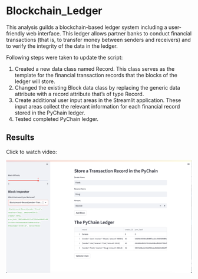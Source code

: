 # Blockchain_Ledger

This analysis guilds a blockchain-based ledger system including a user-friendly web interface. This ledger allows partner banks to conduct financial transactions (that is, to transfer money between senders and receivers) and to verify the integrity of the data in the ledger.

Following steps were taken to update the script:

1. Created a new data class named Record. This class serves as the template for the financial transaction records that the blocks of the ledger will store.
2. Changed the existing Block data class by replacing the generic data attribute with a record attribute that’s of type Record.
3. Create additional user input areas in the Streamlit application. These input areas collect the relevant information for each financial record stored in the PyChain ledger.
4. Tested completed PyChain ledger.

## Results

Click to watch video:

[![Blockchain_Ledger](https://github.com/KSohi-max/Blockchain_Ledger/blob/main/Images/Blockchain_Ledger.png)](https://youtu.be/_9i6pI86afM)

